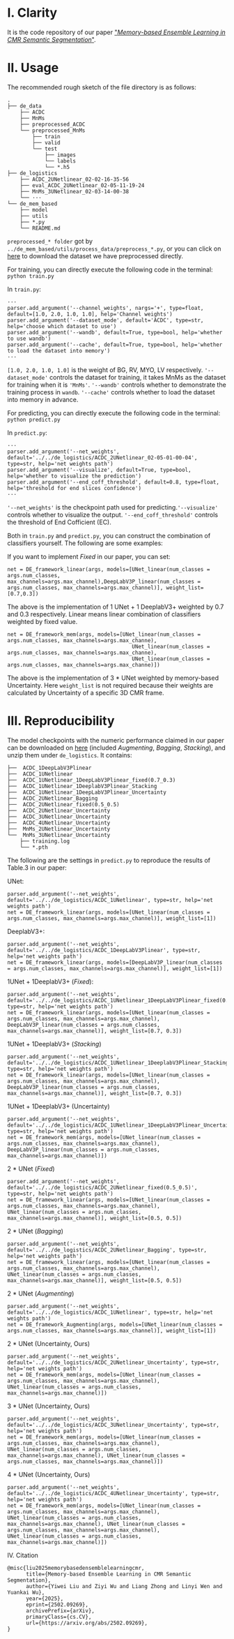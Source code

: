 # I. Clarity

It is the code repository of our paper ["*Memory-based Ensemble Learning in CMR Semantic Segmentation*"](https://arxiv.org/abs/2502.09269).

# II. Usage

The recommended rough sketch of the file directory is as follows:

```
.
├── de_data
    ├── ACDC
    ├── MnMs
    ├── preprocessed_ACDC             
    └── preprocessed_MnMs           
        ├── train
        ├── valid
        └── test
            ├── images
            └── labels
            └── *.h5
├── de_logistics
    ├── ACDC_2UNetlinear_02-02-16-35-56
    ├── eval_ACDC_2UNetlinear_02-05-11-19-24
    ├── MnMs_3UNetlinear_02-03-14-00-38
    └── ···
└── de_mem_based
    ├── model
    ├── utils
    ├── *.py
    └── README.md 
```

``preprocessed_* folder`` got by ``../de_mem_based/utils/process_data/preprocess_*.py``, or you can click on [here](https://drive.google.com/drive/folders/1-l-w_3aVs6I0obVT0o517Ikjd5C_-L5F?usp=drive_link) to download the dataset we have preprocessed directly.

For training, you can directly execute the following code in the terminal:
```python train.py```

In ``train.py``:
```
···
parser.add_argument('--channel_weights', nargs='+', type=float, default=[1.0, 2.0, 1.0, 1.0], help='Channel weights')
parser.add_argument('--dataset_mode', default='ACDC', type=str, help='choose which dataset to use')
parser.add_argument('--wandb', default=True, type=bool, help='whether to use wandb')
parser.add_argument('--cache', default=True, type=bool, help='whether to load the dataset into memory')
···
```
``[1.0, 2.0, 1.0, 1.0]`` is the weight of BG, RV, MYO, LV respectively. ``'--dataset_mode'`` controls the dataset for training, it takes MnMs as the dataset for training when it is ``'MnMs'``. ``'--wandb'`` controls whether to demonstrate the training process in ``wandb``. `'--cache'` controls whether to load the dataset into memory in advance. 

For predicting, you can directly execute the following code in the terminal:
```python predict.py```

In ``predict.py``:
```
···
parser.add_argument('--net_weights', default='../../de_logistics/ACDC_2UNetlinear_02-05-01-00-04', type=str, help='net weights path')
parser.add_argument('--visualize', default=True, type=bool, help='whether to visualize the prediction')
parser.add_argument('--end_coff_threshold', default=0.8, type=float, help='threshold for end slices confidence')
···
```
``'--net_weights'`` is the checkpoint path used for predicting.``'--visualize'`` controls whether to visualize the output. ``'--end_coff_threshold'`` controls the threshold of End Cofficient (EC).

Both in ``train.py`` and ``predict.py``, you can construct the combination of classifiers yourself. The following are some examples:

If you want to implement *Fixed* in our paper, you can set:
```
net = DE_framework_linear(args, models=[UNet_linear(num_classes = args.num_classes, max_channels=args.max_channel),DeepLabV3P_linear(num_classes = args.num_classes, max_channels=args.max_channel)], weight_list=[0.7,0.3])
```
The above is the implementation of 1 UNet + 1 DeeplabV3+ weighted by 0.7 and 0.3 respectively. Linear means linear combination of classifiers weighted by fixed value.

```
net = DE_framework_mem(args, models=[UNet_linear(num_classes = args.num_classes, max_channels=args.max_channe),
                                        UNet_linear(num_classes = args.num_classes, max_channels=args.max_channe),
                                        UNet_linear(num_classes = args.num_classes, max_channels=args.max_channe)])
```
The above is the implementation of 3 * UNet weighted by memory-based Uncertainty. Here ``weight_list`` is not required because their weights are calculated by Uncertainty of a specific 3D CMR frame.

# III. Reproducibility
The model checkpoints with the numeric performance claimed in our paper can be downloaded on [here](https://drive.google.com/drive/folders/1-l-w_3aVs6I0obVT0o517Ikjd5C_-L5F?usp=drive_link) (included *Augmenting*, *Bagging*, *Stacking*), and unzip them under ``de_logistics``. It contains:
```
├──  ACDC_1DeepLabV3Plinear
├──  ACDC_1UNetlinear
├──  ACDC_1UNetlinear_1DeepLabV3Plinear_fixed(0.7_0.3)
├──  ACDC_1UNetlinear_1DeeplabV3Plinear_Stacking
├──  ACDC_1UNetlinear_1DeepLabV3Plinear_Uncertainty
├──  ACDC_2UNetlinear_Bagging
├──  ACDC_2UNetlinear_fixed(0.5_0.5)
├──  ACDC_2UNetlinear_Uncertainty
├──  ACDC_3UNetlinear_Uncertainty
├──  ACDC_4UNetlinear_Uncertainty
├──  MnMs_2UNetlinear_Uncertainty
└──  MnMs_3UNetlinear_Uncertainty
    ├── training.log
    └── *.pth
```

The following are the settings in ``predict.py`` to reproduce the results of Table.3 in our paper:

UNet:
```
parser.add_argument('--net_weights', default='../../de_logistics/ACDC_1UNetlinear', type=str, help='net weights path')
net = DE_framework_linear(args, models=[UNet_linear(num_classes = args.num_classes, max_channels=args.max_channel)], weight_list=[1])
```

DeeplabV3+:
```
parser.add_argument('--net_weights', default='../../de_logistics/ACDC_1DeepLabV3Plinear', type=str, help='net weights path')
net = DE_framework_linear(args, models=[DeepLabV3P_linear(num_classes = args.num_classes, max_channels=args.max_channel)], weight_list=[1])
```

1UNet + 1DeeplabV3+ (*Fixed*):
```
parser.add_argument('--net_weights', default='../../de_logistics/ACDC_1UNetlinear_1DeepLabV3Plinear_fixed(0.7_0.3)', type=str, help='net weights path')
net = DE_framework_linear(args, models=[UNet_linear(num_classes = args.num_classes, max_channels=args.max_channel), DeepLabV3P_linear(num_classes = args.num_classes, max_channels=args.max_channel)], weight_list=[0.7, 0.3])
```

1UNet + 1DeeplabV3+ (*Stacking*)
```
parser.add_argument('--net_weights', default='../../de_logistics/ACDC_1UNetlinear_1DeeplabV3Plinear_Stacking', type=str, help='net weights path')
net = DE_framework_linear(args, models=[UNet_linear(num_classes = args.num_classes, max_channels=args.max_channel), DeepLabV3P_linear(num_classes = args.num_classes, max_channels=args.max_channel)], weight_list=[0.7, 0.3])
```

1UNet + 1DeeplabV3+ (Uncertainty)
```
parser.add_argument('--net_weights', default='../../de_logistics/ACDC_1UNetlinear_1DeepLabV3Plinear_Uncertainty', type=str, help='net weights path')
net = DE_framework_mem(args, models=[UNet_linear(num_classes = args.num_classes, max_channels=args.max_channel), DeepLabV3P_linear(num_classes = args.num_classes, max_channels=args.max_channel)])
```

2 * UNet (*Fixed*)
```
parser.add_argument('--net_weights', default='../../de_logistics/ACDC_2UNetlinear_fixed(0.5_0.5)', type=str, help='net weights path')
net = DE_framework_linear(args, models=[UNet_linear(num_classes = args.num_classes, max_channels=args.max_channel), UNet_linear(num_classes = args.num_classes, max_channels=args.max_channel)], weight_list=[0.5, 0.5])
```

2 * UNet (*Bagging*) 
```
parser.add_argument('--net_weights', default='../../de_logistics/ACDC_2UNetlinear_Bagging', type=str, help='net weights path')
net = DE_framework_linear(args, models=[UNet_linear(num_classes = args.num_classes, max_channels=args.max_channel), UNet_linear(num_classes = args.num_classes, max_channels=args.max_channel)], weight_list=[0.5, 0.5])
```

2 * UNet (*Augmenting*)
```
parser.add_argument('--net_weights', default='../../de_logistics/ACDC_1UNetlinear', type=str, help='net weights path')
net = DE_framework_Augmenting(args, models=[UNet_linear(num_classes = args.num_classes, max_channels=args.max_channel)], weight_list=[1])
```

2 * UNet (Uncertainty, Ours)
```
parser.add_argument('--net_weights', default='../../de_logistics/ACDC_2UNetlinear_Uncertainty', type=str, help='net weights path')
net = DE_framework_mem(args, models=[UNet_linear(num_classes = args.num_classes, max_channels=args.max_channel), UNet_linear(num_classes = args.num_classes, max_channels=args.max_channel)])
```

3 * UNet (Uncertainty, Ours)
```
parser.add_argument('--net_weights', default='../../de_logistics/ACDC_3UNetlinear_Uncertainty', type=str, help='net weights path')
net = DE_framework_mem(args, models=[UNet_linear(num_classes = args.num_classes, max_channels=args.max_channel), UNet_linear(num_classes = args.num_classes, max_channels=args.max_channel), UNet_linear(num_classes = args.num_classes, max_channels=args.max_channel)])
```

4 * UNet (Uncertainty, Ours)
```
parser.add_argument('--net_weights', default='../../de_logistics/ACDC_4UNetlinear_Uncertainty', type=str, help='net weights path')
net = DE_framework_mem(args, models=[UNet_linear(num_classes = args.num_classes, max_channels=args.max_channel), UNet_linear(num_classes = args.num_classes, max_channels=args.max_channel), UNet_linear(num_classes = args.num_classes, max_channels=args.max_channel), UNet_linear(num_classes = args.num_classes, max_channels=args.max_channel)])
```

IV. Citation
```
@misc{liu2025memorybasedensemblelearningcmr,
      title={Memory-based Ensemble Learning in CMR Semantic Segmentation}, 
      author={Yiwei Liu and Ziyi Wu and Liang Zhong and Linyi Wen and Yuankai Wu},
      year={2025},
      eprint={2502.09269},
      archivePrefix={arXiv},
      primaryClass={cs.CV},
      url={https://arxiv.org/abs/2502.09269}, 
}
```
